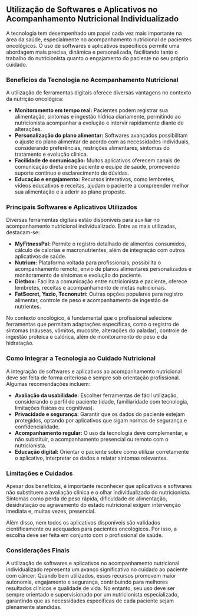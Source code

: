 ## Utilização de Softwares e Aplicativos no Acompanhamento Nutricional Individualizado

A tecnologia tem desempenhado um papel cada vez mais importante na área da saúde, especialmente no acompanhamento nutricional de pacientes oncológicos. O uso de softwares e aplicativos específicos permite uma abordagem mais precisa, dinâmica e personalizada, facilitando tanto o trabalho do nutricionista quanto o engajamento do paciente no seu próprio cuidado.

### Benefícios da Tecnologia no Acompanhamento Nutricional

A utilização de ferramentas digitais oferece diversas vantagens no contexto da nutrição oncológica:

- **Monitoramento em tempo real:** Pacientes podem registrar sua alimentação, sintomas e ingestão hídrica diariamente, permitindo ao nutricionista acompanhar a evolução e intervir rapidamente diante de alterações.
- **Personalização do plano alimentar:** Softwares avançados possibilitam o ajuste do plano alimentar de acordo com as necessidades individuais, considerando preferências, restrições alimentares, sintomas do tratamento e evolução clínica.
- **Facilidade de comunicação:** Muitos aplicativos oferecem canais de comunicação direta entre paciente e equipe de saúde, promovendo suporte contínuo e esclarecimento de dúvidas.
- **Educação e engajamento:** Recursos interativos, como lembretes, vídeos educativos e receitas, ajudam o paciente a compreender melhor sua alimentação e a aderir ao plano proposto.

### Principais Softwares e Aplicativos Utilizados

Diversas ferramentas digitais estão disponíveis para auxiliar no acompanhamento nutricional individualizado. Entre as mais utilizadas, destacam-se:

- **MyFitnessPal:** Permite o registro detalhado de alimentos consumidos, cálculo de calorias e macronutrientes, além de integração com outros aplicativos de saúde.
- **Nutrium:** Plataforma voltada para profissionais, possibilita o acompanhamento remoto, envio de planos alimentares personalizados e monitoramento de sintomas e evolução do paciente.
- **Dietbox:** Facilita a comunicação entre nutricionista e paciente, oferece lembretes, receitas e acompanhamento de metas nutricionais.
- **FatSecret, Yazio, Tecnonutri:** Outras opções populares para registro alimentar, controle de peso e acompanhamento de ingestão de nutrientes.

No contexto oncológico, é fundamental que o profissional selecione ferramentas que permitam adaptações específicas, como o registro de sintomas (náuseas, vômitos, mucosite, alterações do paladar), controle de ingestão proteica e calórica, além de monitoramento do peso e da hidratação.

### Como Integrar a Tecnologia ao Cuidado Nutricional

A integração de softwares e aplicativos ao acompanhamento nutricional deve ser feita de forma criteriosa e sempre sob orientação profissional. Algumas recomendações incluem:

- **Avaliação da usabilidade:** Escolher ferramentas de fácil utilização, considerando o perfil do paciente (idade, familiaridade com tecnologia, limitações físicas ou cognitivas).
- **Privacidade e segurança:** Garantir que os dados do paciente estejam protegidos, optando por aplicativos que sigam normas de segurança e confidencialidade.
- **Acompanhamento regular:** O uso da tecnologia deve complementar, e não substituir, o acompanhamento presencial ou remoto com o nutricionista.
- **Educação digital:** Orientar o paciente sobre como utilizar corretamente o aplicativo, interpretar os dados e relatar sintomas relevantes.

### Limitações e Cuidados

Apesar dos benefícios, é importante reconhecer que aplicativos e softwares não substituem a avaliação clínica e o olhar individualizado do nutricionista. Sintomas como perda de peso rápida, dificuldade de alimentação, desidratação ou agravamento do estado nutricional exigem intervenção imediata e, muitas vezes, presencial.

Além disso, nem todos os aplicativos disponíveis são validados cientificamente ou adequados para pacientes oncológicos. Por isso, a escolha deve ser feita em conjunto com o profissional de saúde.

### Considerações Finais

A utilização de softwares e aplicativos no acompanhamento nutricional individualizado representa um avanço significativo no cuidado ao paciente com câncer. Quando bem utilizados, esses recursos promovem maior autonomia, engajamento e segurança, contribuindo para melhores resultados clínicos e qualidade de vida. No entanto, seu uso deve ser sempre orientado e supervisionado por um nutricionista especializado, garantindo que as necessidades específicas de cada paciente sejam plenamente atendidas.